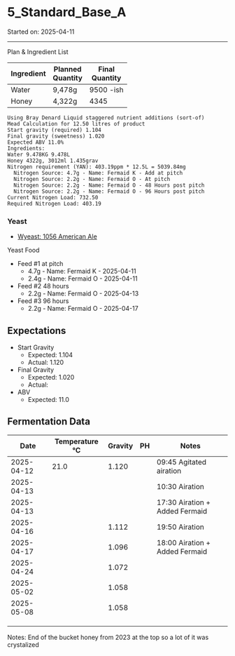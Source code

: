 <h1> 5_Standard_Base_A </h1>
Started on: 2025-04-11
<hr>
Plan & Ingredient List

| Ingredient | Planned<br/>Quantity | Final<br/>Quantity |
|------------|----------------------|--------------------|
| Water      | 9,478g               | 9500 -ish          |
| Honey      | 4,322g               | 4345               |

```
Using Bray Denard Liquid staggered nutrient additions (sort-of)
Mead Calculation for 12.50 litres of product
Start gravity (required) 1.104
Final gravity (sweetness) 1.020
Expected ABV 11.0%
Ingredients:
Water 9.478KG 9.478L
Honey 4322g, 3012ml 1.435grav
Nitrogen requirement (YAN): 403.19ppm * 12.5L = 5039.84mg
  Nitrogen Source: 4.7g - Name: Fermaid K - Add at pitch
  Nitrogen Source: 2.2g - Name: Fermaid O - At pitch
  Nitrogen Source: 2.2g - Name: Fermaid O - 48 Hours post pitch
  Nitrogen Source: 2.2g - Name: Fermaid O - 96 Hours post pitch
Current Nitrogen Load: 732.50
Required Nitrogen Load: 403.19
```

### Yeast

- [Wyeast: 1056 American Ale](https://wyeastlab.com/product/american-ale/)

Yeast Food

- Feed #1 at pitch
    - 4.7g - Name: Fermaid K - 2025-04-11
    - 2.4g - Name: Fermaid O - 2025-04-11
- Feed #2 48 hours
    - 2.2g - Name: Fermaid O - 2025-04-13
- Feed #3 96 hours
    - 2.2g - Name: Fermaid O - 2025-04-17

## Expectations

- Start Gravity
    - Expected: 1.104
    - Actual: 1.120
- Final Gravity
    - Expected: 1.020
    - Actual:
- ABV
    - Expected: 11.0

<h2>Fermentation Data</h2>

| Date       | Temperature °C | Gravity | PH | Notes                           |
|------------|----------------|---------|----|---------------------------------|
| 2025-04-12 | 21.0           | 1.120   |    | 09:45 Agitated airation         |
| 2025-04-13 |                |         |    | 10:30 Airation                  |
| 2025-04-13 |                |         |    | 17:30 Airation + Added Fermaid  |
| 2025-04-16 |                | 1.112   |    | 19:50 Airation                  |
| 2025-04-17 |                | 1.096   |    | 18:00  Airation + Added Fermaid |
| 2025-04-24 |                | 1.072   |    |                                 |
| 2025-05-02 |                | 1.058   |    |                                 |
| 2025-05-08 |                | 1.058   |    |                                 |
|            |                |         |    |                                 |
|            |                |         |    |                                 |
|            |                |         |    |                                 |

Notes:
End of the bucket honey from 2023 at the top so a lot of it was crystalized
